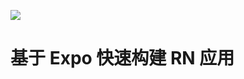[![](https://i.postimg.cc/DfL8fsVd/image.png)](https://github.com/wx-chevalier/Frontend-Series)

# 基于 Expo 快速构建 RN 应用
